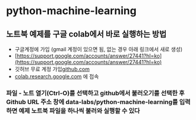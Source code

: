 # python-machine-learning

## 노트북 예제를 구글 colab에서 바로 실행하는 방법

- 구글계정에 가입 (gmail 계정이 있으면 됨, 없는 경우 아래 링크에서 새로 생성)
- [https://support.google.com/accounts/answer/27441?hl=ko](https://support.google.com/accounts/answer/27441?hl=ko)
- 깃허브 무료 계정 가입[github.com](http://github.com/)
- [colab.research.google.com](http://colab.research.google.com/) 에 접속
### 파일 - 노트 열기(Ctrl-O)를 선택하고 github에서 불러오기를 선택한 후 Github URL 주소 창에 data-labs/python-machine-learning를 입력하면 예제 노트북 파일을 하나씩 불러와 실행할 수 있다
